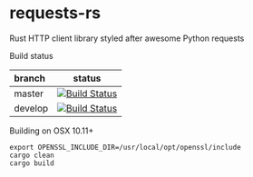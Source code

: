# requests-rs
Rust HTTP client library styled after awesome Python requests

Build status

 branch | status
:-------|:------:
  master| [![Build Status](https://travis-ci.org/imp/requests-rs.svg?branch=master)](https://travis-ci.org/imp/requests-rs)
 develop| [![Build Status](https://travis-ci.org/imp/requests-rs.svg?branch=develop)](https://travis-ci.org/imp/requests-rs)

Building on OSX 10.11+
```
export OPENSSL_INCLUDE_DIR=/usr/local/opt/openssl/include
cargo clean
cargo build
```
